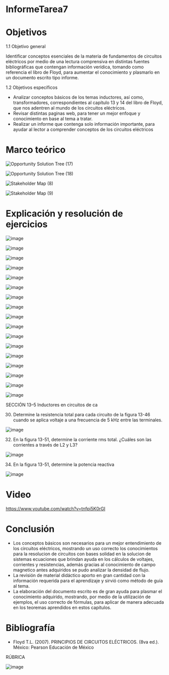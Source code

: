 # InformeTarea7

# Objetivos

1.1 Objetivo general

Identificar conceptos esenciales de la materia de fundamentos de circuitos eléctricos por medio de una lectura comprensiva en distintas fuentes bibliográficas que contengan información verídica, tomando como referencia el libro de Floyd, para aumentar el conocimiento y plasmarlo en un documento escrito tipo informe.

1.2 Objetivos específicos

* Analizar conceptos básicos de los temas inductores, así como, transformadores, correspondientes al capítulo 13 y 14 del libro de Floyd, que nos adentren al mundo de los circuitos eléctricos.
* Revisar distintas paginas web, para tener un mejor enfoque y conocimiento en base al tema a tratar.
* Realizar un informe que contenga solo información importante, para ayudar al lector a comprender conceptos de los circuitos eléctricos

# Marco teórico

![Opportunity Solution Tree (17)](https://user-images.githubusercontent.com/105715717/184536850-84754891-2f1d-4557-a40b-a815f5c568ab.jpg)

![Opportunity Solution Tree (18)](https://user-images.githubusercontent.com/105715717/184536860-192b3705-b6af-48cd-8a4d-d23a490917f1.jpg)

![Stakeholder Map (8)](https://user-images.githubusercontent.com/105715717/184536867-f988f2f9-8d4e-452d-8d74-644eafabe668.jpg)

![Stakeholder Map (9)](https://user-images.githubusercontent.com/105715717/184536882-66b72af5-c4ca-4882-9ce3-2dd75abc6cbf.jpg)


# Explicación y resolución de ejercicios

![image](https://user-images.githubusercontent.com/105715717/185450463-b99709ee-5c79-443f-9a6b-9c88fb59ab94.png)

![image](https://user-images.githubusercontent.com/105715717/185450518-0fcdffcf-ddaa-438c-8381-16b6f35340cb.png)

![image](https://user-images.githubusercontent.com/105715717/185450555-fc9feac2-d1aa-4edc-b06c-c41304b9eef4.png)

![image](https://user-images.githubusercontent.com/105715717/185450580-98a7eedc-4ea5-4364-b0f7-da09a2e5343b.png)

![image](https://user-images.githubusercontent.com/105715717/185450643-bf4e4205-dc49-4462-9fc4-891670c15357.png)

![image](https://user-images.githubusercontent.com/105715717/185450682-61e2ab73-bc72-40d4-87a4-76876f597c5c.png)

![image](https://user-images.githubusercontent.com/105715717/185450723-ca501620-7138-47b0-8277-0a14cf05aae0.png)

![image](https://user-images.githubusercontent.com/105715717/185450748-f3b498c0-04bd-48c1-a1a4-b73d2cceb6f8.png)

![image](https://user-images.githubusercontent.com/105715717/185450759-04995c06-13f4-4df2-99f8-3a45dd28887f.png)

![image](https://user-images.githubusercontent.com/105715717/185450779-b10ffccd-85ca-46da-83b1-cb96b7724073.png)

![image](https://user-images.githubusercontent.com/105715717/185450835-5191b353-d05c-445c-8a56-664fc6506d0b.png)

![image](https://user-images.githubusercontent.com/105715717/185450876-f1109daf-5368-45fc-9122-80526c9415e9.png)

![image](https://user-images.githubusercontent.com/105715717/185450892-42120dfd-1de2-4e06-88c5-a936ef0b743b.png)

![image](https://user-images.githubusercontent.com/105715717/185450928-200de61b-7c1c-4412-a743-a2a1f8f193c9.png)

![image](https://user-images.githubusercontent.com/105715717/185450976-7163200e-a26a-4086-a6aa-bbfd1c1b181e.png)

![image](https://user-images.githubusercontent.com/105715717/185451031-42d8c535-fe50-4111-874e-6b58aad0d739.png)

![image](https://user-images.githubusercontent.com/105715717/185451045-df139a45-1c2b-4605-bc30-299e0c65a744.png)

SECCIÓN 13–5 Inductores en circuitos de ca

30. Determine la resistencia total para cada circuito de la figura 13-46 cuando se aplica voltaje a una frecuencia de 5 kHz entre las terminales.

![image](https://user-images.githubusercontent.com/105715717/185451080-0d4b612b-53fd-49c1-97f9-b7f506afbbd7.png)

32. En la figura 13-51, determine la corriente rms total. ¿Cuáles son las corrientes a través de L2 y L3?

![image](https://user-images.githubusercontent.com/105715717/185451109-04a6173a-27d4-4efe-a02d-1eb4f53466fd.png)

34. En la figura 13-51, determine la potencia reactiva

![image](https://user-images.githubusercontent.com/105715717/185451137-432205c2-5397-4d54-a781-c5b30110da9e.png)



# Video

https://www.youtube.com/watch?v=tnfpi5K0rGI

# Conclusión 

* Los conceptos básicos son necesarios para un mejor entendimiento de los circuitos eléctricos, mostrando un uso correcto los conocimientos para la resolucion de circuitos con bases solidad en la solucion de sistemas ecuaciones que brindan ayuda en los cálculos de voltajes, corrientes y resistencias, además gracias al conocimiento de campo magnetico antes adquiridos se pudo analizar la densidad de flujo.
* La revisión de material didáctico aporto en gran cantidad con la información requerida para el aprendizaje y sirvió como método de guía al tema.
* La elaboración del documento escrito es de gran ayuda para plasmar el conocimiento adquirido, mostrando, por medio de la utilización de ejemplos, el uso correcto de fórmulas, para aplicar de manera adecuada en los teoremas aprendidos en estos capítulos.

# Bibliografía
* Floyd T.L. (2007). PRINCIPIOS DE CIRCUITOS ELÉCTRICOS. (8va ed.). México: Pearson Educación de México

RÚBRICA

![image](https://user-images.githubusercontent.com/105715717/177573450-abcbd56c-5a9e-4d08-94ca-22fb8e235a0d.png)
